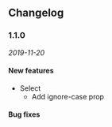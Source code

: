 ## Changelog

### 1.1.0

*2019-11-20*

#### New features

- Select
  - Add ignore-case prop

#### Bug fixes
